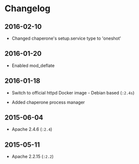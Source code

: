 # Changelog

## 2016-02-10

- Changed chaperone's setup.service type to 'oneshot'


## 2016-01-20

- Enabled mod_deflate


## 2016-01-18

- Switch to official httpd Docker image - Debian based (`:2.4s`)

- Added chaperone process manager


## 2015-06-04

- Apache 2.4.6 (`:2.4`)


## 2015-05-11

- Apache 2.2.15 (`:2.2`)
